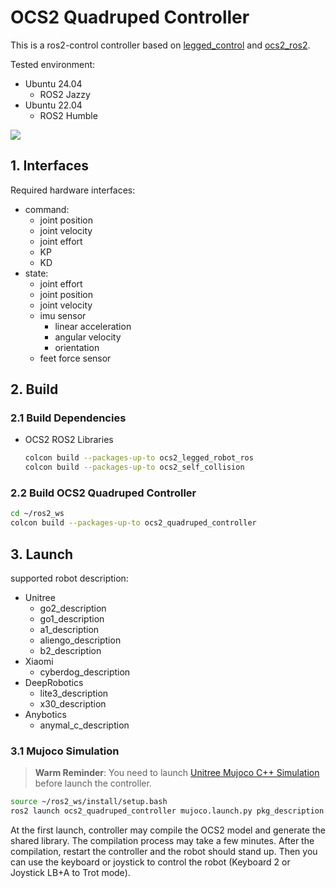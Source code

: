 # OCS2 Quadruped Controller

This is a ros2-control controller based on [legged_control](https://github.com/qiayuanl/legged_control)
and [ocs2_ros2](https://github.com/legubiao/ocs2_ros2).

Tested environment:

* Ubuntu 24.04
    * ROS2 Jazzy
* Ubuntu 22.04
    * ROS2 Humble

[![](http://i0.hdslb.com/bfs/archive/e758ce019587032449a153cf897a543443b64bba.jpg)](https://www.bilibili.com/video/BV1UcxieuEmH/)

## 1. Interfaces

Required hardware interfaces:

* command:
    * joint position
    * joint velocity
    * joint effort
    * KP
    * KD
* state:
    * joint effort
    * joint position
    * joint velocity
    * imu sensor
        * linear acceleration
        * angular velocity
        * orientation
    * feet force sensor

## 2. Build

### 2.1 Build Dependencies

* OCS2 ROS2 Libraries
  ```bash
  colcon build --packages-up-to ocs2_legged_robot_ros
  colcon build --packages-up-to ocs2_self_collision
  ```

### 2.2 Build OCS2 Quadruped Controller

```bash
cd ~/ros2_ws
colcon build --packages-up-to ocs2_quadruped_controller
```

## 3. Launch

supported robot description:

* Unitree
    * go2_description
    * go1_description
    * a1_description
    * aliengo_description
    * b2_description
* Xiaomi
    * cyberdog_description
* DeepRobotics
    * lite3_description
    * x30_description
* Anybotics
    * anymal_c_description

### 3.1 Mujoco Simulation
> **Warm Reminder**: You need to launch [Unitree Mujoco C++ Simulation](https://github.com/legubiao/unitree_mujoco) before launch the controller.
```bash
source ~/ros2_ws/install/setup.bash
ros2 launch ocs2_quadruped_controller mujoco.launch.py pkg_description:=go2_description
```

At the first launch, controller may compile the OCS2 model and generate the shared library. The compilation process may take a few minutes. After the compilation, restart the controller and the robot should stand up. Then you can use the keyboard or joystick to control the robot (Keyboard 2 or Joystick LB+A to Trot mode).